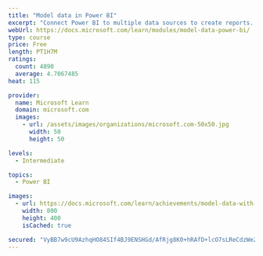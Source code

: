 ```yaml
---
title: "Model data in Power BI"
excerpt: "Connect Power BI to multiple data sources to create reports. Define the relationship between your data sources."
webUrl: https://docs.microsoft.com/learn/modules/model-data-power-bi/
type: course
price: Free
length: PT1H7M
ratings:
  count: 4890
  average: 4.7067485
heat: 115

provider:
  name: Microsoft Learn
  domain: microsoft.com
  images:
    - url: /assets/images/organizations/microsoft.com-50x50.jpg
      width: 50
      height: 50

levels:
  - Intermediate

topics:
  - Power BI

images:
  - url: https://docs.microsoft.com/learn/achievements/model-data-with-power-bi-desktop-social.png
    width: 800
    height: 400
    isCached: true

secured: "VyBB7w9cU9AzhqHO84SIf4BJ9ENSHGd/AfRjg8K0+hRAfD+lcO7sLReCdzWeZhDytRz48t7JhyvYjQwqCAfkWDkTWc5CXgCoGbgu0xWj+46oLdRy+9T9EkNghb5/plz3tx5wbKijrLgIuCADQmx07khZ9MDdwIUQIwZq+kYYyMZmbUZHhwtb9QBkGNfHWjwBrNHjGMpT9VOVw/rSZFe9lMkEbYAy4uUEAtXkrUWdl+rgHLrfHoAaLITFzRkF1kGFoAT5vt0FSkzIJo/sm/z4CN+HFjcbDlEKKp4LF+I0xN2oqpGcYEmc76uLdQCXUESBcfVnreNzAW6A6uwA1WGPVSnN4odrtVC/p6eqfmh1/wR6sICt6tOold1niwwqMJ8cPc/VJcUlboFolqeNjTbv7WFRr/tCtBl2mfPwYDymJpU=;rRY5gcsekeavWnKTbk+Nzg=="
---
```


